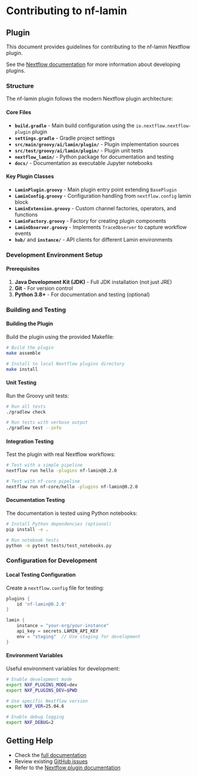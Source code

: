 # Contributing to nf-lamin

## Plugin

This document provides guidelines for contributing to the nf-lamin Nextflow plugin.

See the [Nextflow documentation](https://nextflow.io/docs/latest/plugins.html) for more information about developing plugins.

### Structure

The nf-lamin plugin follows the modern Nextflow plugin architecture:

#### Core Files

- **`build.gradle`** - Main build configuration using the `io.nextflow.nextflow-plugin` plugin
- **`settings.gradle`** - Gradle project settings
- **`src/main/groovy/ai/lamin/plugin/`** - Plugin implementation sources
- **`src/test/groovy/ai/lamin/plugin/`** - Plugin unit tests
- **`nextflow_lamin/`** - Python package for documentation and testing
- **`docs/`** - Documentation as executable Jupyter notebooks

#### Key Plugin Classes

- **`LaminPlugin.groovy`** - Main plugin entry point extending `BasePlugin`
- **`LaminConfig.groovy`** - Configuration handling from `nextflow.config` lamin block
- **`LaminExtension.groovy`** - Custom channel factories, operators, and functions
- **`LaminFactory.groovy`** - Factory for creating plugin components
- **`LaminObserver.groovy`** - Implements `TraceObserver` to capture workflow events
- **`hub/`** and **`instance/`** - API clients for different Lamin environments

### Development Environment Setup

#### Prerequisites

1. **Java Development Kit (JDK)** - Full JDK installation (not just JRE)
2. **Git** - For version control
3. **Python 3.8+** - For documentation and testing (optional)

### Building and Testing

#### Building the Plugin

Build the plugin using the provided Makefile:

```bash
# Build the plugin
make assemble

# Install to local Nextflow plugins directory
make install
```

#### Unit Testing

Run the Groovy unit tests:

```bash
# Run all tests
./gradlew check

# Run tests with verbose output
./gradlew test --info
```

#### Integration Testing

Test the plugin with real Nextflow workflows:

```bash
# Test with a simple pipeline
nextflow run hello -plugins nf-lamin@0.2.0

# Test with nf-core pipeline
nextflow run nf-core/hello -plugins nf-lamin@0.2.0
```

#### Documentation Testing

The documentation is tested using Python notebooks:

```bash
# Install Python dependencies (optional)
pip install -e .

# Run notebook tests
python -m pytest tests/test_notebooks.py
```

### Configuration for Development

#### Local Testing Configuration

Create a `nextflow.config` file for testing:

```groovy
plugins {
    id 'nf-lamin@0.2.0'
}

lamin {
    instance = "your-org/your-instance"
    api_key = secrets.LAMIN_API_KEY
    env = "staging"  // Use staging for development
}
```

#### Environment Variables

Useful environment variables for development:

```bash
# Enable development mode
export NXF_PLUGINS_MODE=dev
export NXF_PLUGINS_DEV=$PWD

# Use specific Nextflow version
export NXF_VER=25.04.6

# Enable debug logging
export NXF_DEBUG=2
```

## Getting Help

- Check the [full documentation](https://docs.lamin.ai/nextflow)
- Review existing [GitHub issues](https://github.com/laminlabs/nf-lamin/issues)
- Refer to the [Nextflow plugin documentation](https://nextflow.io/docs/latest/plugins.html)
